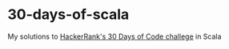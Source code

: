# 30-days-of-scala
My solutions to [HackerRank's 30 Days of Code challege](https://www.hackerrank.com/domains/tutorials/30-days-of-code) in Scala
